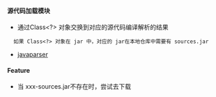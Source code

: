 #### 源代码加载模块
- 通过Class<?> 对象交换到对应的源代码编译解析的结果
```text
  如果 Class<?> 对象在 jar 中，对应的 jar在本地仓库中需要有 sources.jar
```
- [javaparser](https://github.com/javaparser/javaparser)

#### Feature
- 当 xxx-sources.jar不存在时，尝试去下载
